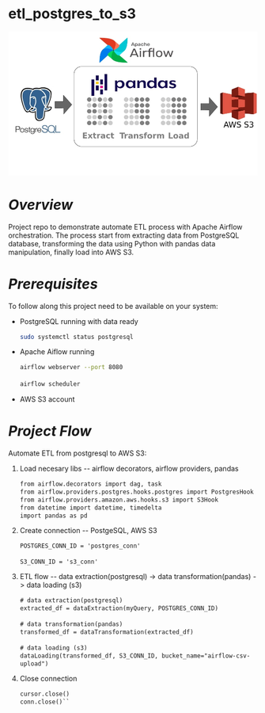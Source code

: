 # etl_postgres_to_s3
![A screenshot of a project interface](etl_postgres_s3.jpg)
# *Overview*
Project repo to demonstrate automate ETL process with Apache Airflow orchestration. The process start from extracting data from PostgreSQL database, transforming the data using Python with pandas data manipulation, finally load into AWS S3.
# *Prerequisites*
To follow along this project need to be available on your system:
- PostgreSQL running with data ready
  ```bash
  sudo systemctl status postgresql
  ```
- Apache Aiflow running
  ```bash
  airflow webserver --port 8080

  airflow scheduler
  ```
- AWS S3 account
# *Project Flow*
Automate ETL from postgresql to AWS S3:
1. Load necesary libs -- airflow decorators, airflow providers, pandas
   ```python3
   from airflow.decorators import dag, task
   from airflow.providers.postgres.hooks.postgres import PostgresHook
   from airflow.providers.amazon.aws.hooks.s3 import S3Hook
   from datetime import datetime, timedelta
   import pandas as pd
   ```
3. Create connection -- PostgeSQL, AWS S3
   ```python3
   POSTGRES_CONN_ID = 'postgres_conn'

   S3_CONN_ID = 's3_conn'
   ```
5. ETL flow -- data extraction(postgresql) -> data transformation(pandas) -> data loading (s3)
   ```python3
   # data extraction(postgresql)
   extracted_df = dataExtraction(myQuery, POSTGRES_CONN_ID)
   
   # data transformation(pandas)
   transformed_df = dataTransformation(extracted_df)

   # data loading (s3)
   dataLoading(transformed_df, S3_CONN_ID, bucket_name="airflow-csv-upload")
   ```
7. Close connection 
   ```python3
   cursor.close()
   conn.close()``
